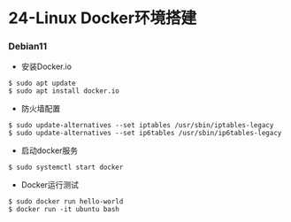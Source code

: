 # 24-Linux Docker环境搭建





### Debian11

* 安装Docker.io

```
$ sudo apt update
$ sudo apt install docker.io
```

* 防火墙配置

```
$ sudo update-alternatives --set iptables /usr/sbin/iptables-legacy
$ sudo update-alternatives --set ip6tables /usr/sbin/ip6tables-legacy
```

- 启动docker服务

```
$ sudo systemctl start docker
```

* Docker运行测试

```
$ sudo docker run hello-world
$ docker run -it ubuntu bash
```

